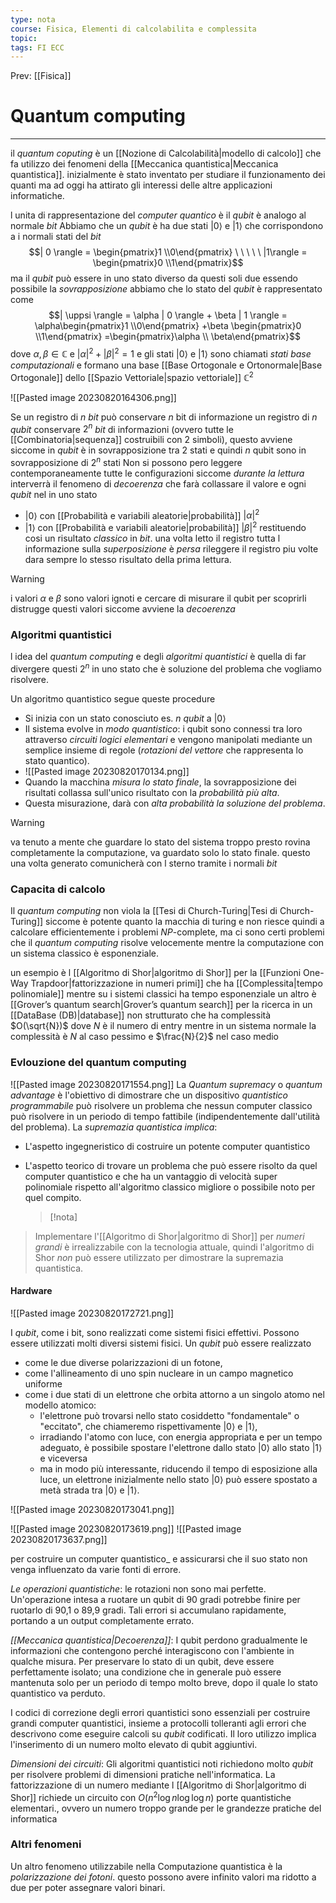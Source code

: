```yaml
---
type: nota
course: Fisica, Elementi di calcolabilita e complessita
topic: 
tags: FI ECC
---
```


Prev: [[Fisica]]

# Quantum computing
---
il _quantum coputing_ è un [[Nozione di Calcolabilità|modello di calcolo]] che fa utilizzo dei fenomeni della [[Meccanica quantistica|Meccanica quantistica]]. inizialmente è stato inventato per studiare il funzionamento dei quanti ma ad oggi ha attirato gli interessi delle altre applicazioni informatiche.


l unita di rappresentazione del _computer quantico_ è il _qubit_ è analogo al normale _bit_ 
Abbiamo che un _qubit_ è ha due stati $| 0 \rangle$ e $|1\rangle$ che corrispondono a i normali stati del _bit_
$$| 0 \rangle = \begin{pmatrix}1  \\0\end{pmatrix} \ \ \ \ \ |1\rangle = \begin{pmatrix}0  \\1\end{pmatrix}$$
ma il _qubit_ può essere in uno stato diverso da questi soli due essendo possibile la _sovrapposizione_ abbiamo che lo stato del _qubit_ è rappresentato come
$$| \uppsi \rangle = \alpha | 0 \rangle + \beta | 1 \rangle = \alpha\begin{pmatrix}1  \\0\end{pmatrix} +\beta \begin{pmatrix}0  \\1\end{pmatrix} =\begin{pmatrix}\alpha  \\ \beta\end{pmatrix}$$
dove $\alpha,\beta \in \mathbb{C}$ e $|\alpha|^{2}+|\beta|^{2}=1$ e gli stati $| 0 \rangle$ e $|1\rangle$ sono chiamati _stati base computazionali_ e formano una base [[Base Ortogonale e Ortonormale|Base Ortogonale]] dello [[Spazio Vettoriale|spazio vettoriale]] $\mathbb{C}^{2}$

![[Pasted image 20230820164306.png]]

Se un registro di $n$ _bit_ può conservare $n$ bit di informazione un registro di $n$ _qubit_ conservare $2^{n}$  _bit_ di informazioni (ovvero tutte le [[Combinatoria|sequenza]] costruibili con 2 simboli), questo avviene siccome in _qubit_ è in sovrapposizione tra $2$ stati e quindi $n$ qubit sono in sovrapposizione di $2^{n}$ stati 
Non si possono pero leggere contemporaneamente tutte le configurazioni siccome _durante la lettura_ interverrà il fenomeno di _decoerenza_  che farà collassare il valore e ogni _qubit_ nel  in uno stato 
- $| 0 \rangle$ con [[Probabilità e variabili aleatorie|probabilità]] $|\alpha|^{2}$ 
- $| 1 \rangle$ con [[Probabilità e variabili aleatorie|probabilità]] $|\beta|^{2}$
restituendo cosi un risultato _classico_ in _bit_. 
una volta letto il registro tutta l informazione sulla _superposizione_ è _persa_ rileggere il registro piu volte dara sempre lo stesso risultato della prima lettura.

>[!warning]
>i valori $\alpha$ e $\beta$ sono valori ignoti e cercare di misurare il qubit per scoprirli distrugge questi valori siccome avviene la _decoerenza_


### Algoritmi quantistici 
l idea del _quantum computing_ e degli _algoritmi quantistici_ è quella di far divergere questi $2^{n}$ in uno stato che è soluzione del problema che vogliamo risolvere.

Un algoritmo quantistico segue queste procedure
- Si inizia con un stato conosciuto es. $n$ _qubit_ a $| 0 \rangle$  
- Il sistema evolve in _modo quantistico_: i qubit sono connessi tra loro attraverso _circuiti logici elementari_ e vengono manipolati mediante un semplice insieme di regole (_rotazioni del vettore_ che rappresenta lo stato quantico).
- ![[Pasted image 20230820170134.png]]
- Quando la macchina _misura lo stato finale_, la sovrapposizione dei risultati collassa sull'unico risultato con la _probabilità più alta_.
- Questa misurazione, darà con _alta probabilità la soluzione del problema_.

> [!warning]
> va tenuto a mente che guardare lo stato del sistema troppo presto rovina completamente la computazione, va guardato solo lo stato finale. questo una volta generato comunicherà con l sterno tramite i normali _bit_



### Capacita di calcolo
Il _quantum computing_ non viola la [[Tesi di Church-Turing|Tesi di Church-Turing]] siccome è potente quanto la macchia di turing e non riesce quindi a calcolare efficientemente i problemi $NP$-complete, ma ci sono certi problemi che il _quantum computing_ risolve velocemente  mentre la computazione con un sistema classico è esponenziale. 

un esempio è l [[Algoritmo di Shor|algoritmo di Shor]] per la [[Funzioni One-Way Trapdoor|fattorizzazione in numeri primi]]  che ha [[Complessita|tempo polinomiale]] mentre su i sistemi classici ha tempo esponenziale
un altro è [[Grover’s quantum search|Grover’s quantum search]] per la ricerca in un [[DataBase (DB)|database]] non strutturato che ha complessità $O(\sqrt{N})$ dove $N$ è il numero di entry mentre in un sistema normale la complessità è $N$ al caso pessimo e $\frac{N}{2}$ nel caso medio



### Evlouzione del quantum computing 
![[Pasted image 20230820171554.png]]
La _Quantum supremacy_ o _quantum advantage_ è l'obiettivo di dimostrare che un dispositivo _quantistico programmabile_ può risolvere un problema che nessun computer classico può risolvere in un periodo di tempo fattibile (indipendentemente dall'utilità del problema). 
La _supremazia quantistica implica_: 
- L'aspetto ingegneristico di costruire un potente computer quantistico
-  L'aspetto teorico di trovare un problema che può essere risolto da quel computer quantistico e che ha un vantaggio di velocità super polinomiale rispetto all'algoritmo classico migliore o possibile noto per quel compito.
  
   >[!nota] 
>Implementare l'[[Algoritmo di Shor|algoritmo di Shor]] per _numeri grandi_ è irrealizzabile con la tecnologia attuale, quindi l'algoritmo di Shor _non_ può essere utilizzato per dimostrare la supremazia quantistica.


#### Hardware
![[Pasted image 20230820172721.png]]

I _qubit_, come i bit, sono realizzati come sistemi fisici effettivi. Possono essere utilizzati molti diversi sistemi fisici.
Un _qubit_ può essere realizzato
- come le due diverse polarizzazioni di un fotone, 
- come l'allineamento di uno spin nucleare in un campo magnetico uniforme
- come i due stati di un elettrone che orbita attorno a un singolo atomo nel modello atomico: 
	- l'elettrone può trovarsi nello stato cosiddetto "fondamentale" o "eccitato", che chiameremo rispettivamente $|0\rangle$ e $|1\rangle$,
	-  irradiando l'atomo con luce, con energia appropriata e per un tempo adeguato, è possibile spostare l'elettrone dallo stato $|0\rangle$ allo stato $|1\rangle$ e viceversa
	-  ma in modo più interessante, riducendo il tempo di esposizione alla luce, un elettrone inizialmente nello stato |0⟩ può essere spostato a metà strada tra $|0\rangle$ e $|1\rangle$. 


![[Pasted image 20230820173041.png]]

![[Pasted image 20230820173619.png]]
![[Pasted image 20230820173637.png]]

per costruire un computer quantistico_ e assicurarsi che il suo stato non venga influenzato da varie fonti di errore.

_Le operazioni quantistiche_:
	le rotazioni non sono mai perfette. Un'operazione intesa a ruotare un qubit di 90 gradi potrebbe finire per ruotarlo di 90,1 o 89,9 gradi. Tali errori si accumulano rapidamente, portando a un output completamente errato.
    
_[[Meccanica quantistica|Decoerenza]]_: 
	I qubit perdono gradualmente le informazioni che contengono perché interagiscono con l'ambiente in qualche misura. Per preservare lo stato di un qubit, deve essere perfettamente isolato; una condizione che in generale può essere mantenuta solo per un periodo di tempo molto breve, dopo il quale lo stato quantistico va perduto.
	    
I codici di correzione degli errori quantistici sono essenziali per costruire grandi computer quantistici, insieme a protocolli tolleranti agli errori che descrivono come eseguire calcoli su _qubit_ codificati. Il loro utilizzo implica l'inserimento di un numero molto elevato di qubit aggiuntivi.

_Dimensioni dei circuiti_:
	Gli algoritmi quantistici noti richiedono molto _qubit_ per risolvere problemi di dimensioni pratiche nell'informatica. La fattorizzazione di un numero mediante l [[Algoritmo di Shor|algoritmo di Shor]] richiede un circuito con $O(n^{2}\log n \log \log n)$ porte quantistiche elementari., ovvero un numero troppo grande per le grandezze pratiche del informatica

### Altri fenomeni 
Un altro fenomeno utilizzabile nella Computazione quantistica è la _polarizzazione dei fotoni_. questo possono avere infinito valori ma ridotto a due per poter assegnare valori binari.
